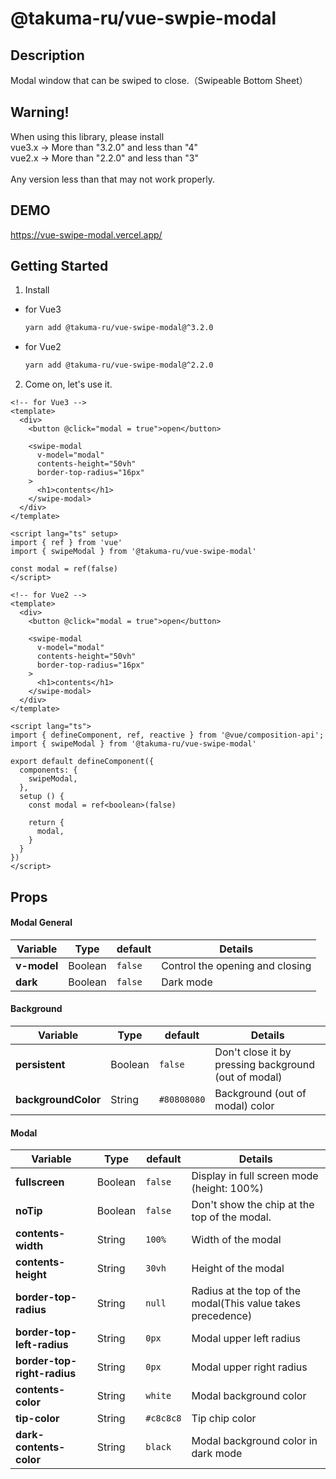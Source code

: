 # @takuma-ru/vue-swpie-modal

## Description
Modal window that can be swiped to close.（Swipeable Bottom Sheet）

## Warning!
When using this library, please install<br>
vue3.x -> More than "3.2.0" and less than "4"<br>
vue2.x -> More than "2.2.0" and less than "3"<br>
<br>
Any version less than that may not work properly.

## DEMO
https://vue-swipe-modal.vercel.app/

## Getting Started
1. Install
- for Vue3
  ```md
  yarn add @takuma-ru/vue-swipe-modal@^3.2.0
  ```

- for Vue2
  ```md
  yarn add @takuma-ru/vue-swipe-modal@^2.2.0
  ```

2. Come on, let's use it.
```vue
<!-- for Vue3 -->
<template>
  <div>
    <button @click="modal = true">open</button>

    <swipe-modal
      v-model="modal"
      contents-height="50vh"
      border-top-radius="16px"
    >
      <h1>contents</h1>
    </swipe-modal>
  </div>
</template>

<script lang="ts" setup>
import { ref } from 'vue'
import { swipeModal } from '@takuma-ru/vue-swipe-modal'

const modal = ref(false)
</script>
```

```vue
<!-- for Vue2 -->
<template>
  <div>
    <button @click="modal = true">open</button>

    <swipe-modal
      v-model="modal"
      contents-height="50vh"
      border-top-radius="16px"
    >
      <h1>contents</h1>
    </swipe-modal>
  </div>
</template>

<script lang="ts">
import { defineComponent, ref, reactive } from '@vue/composition-api';
import { swipeModal } from '@takuma-ru/vue-swipe-modal'

export default defineComponent({
  components: {
    swipeModal,
  },
  setup () {
    const modal = ref<boolean>(false)

    return {
      modal,
    }
  }
})
</script>
```

## Props

#### Modal General
| Variable | Type | default | Details |
| --- | --- | --- | --- |
| **v-model** | Boolean | `false` | Control the opening and closing |
| **dark** | Boolean | `false` | Dark mode |

#### Background
| Variable | Type | default | Details |
| --- | --- | --- | --- |
| **persistent** | Boolean | `false` | Don't close it by pressing background (out of modal) |
| **backgroundColor** | String | `#80808080` | Background (out of modal) color |

#### Modal
| Variable | Type | default | Details |
| --- | --- | --- | --- |
| **fullscreen** | Boolean | `false` | Display in full screen mode (height: 100%)|
| **noTip** | Boolean | `false` | Don't show the chip at the top of the modal. |
| **contents-width** | String | `100%` | Width of the modal |
| **contents-height** | String | `30vh` | Height of the modal |
| **border-top-radius** | String | `null` | Radius at the top of the modal(This value takes precedence) |
| **border-top-left-radius** | String | `0px` | Modal upper left radius |
| **border-top-right-radius** | String | `0px` | Modal upper right radius |
| **contents-color** | String | `white` | Modal background color |
| **tip-color** | String | `#c8c8c8` | Tip chip color |
| **dark-contents-color** | String | `black` | Modal background color in dark mode |